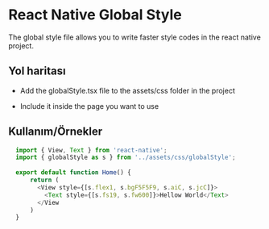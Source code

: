 
# React Native Global Style

The global style file allows you to write faster style codes in the react native project.


## Yol haritası

- Add the globalStyle.tsx file to the assets/css folder in the project

- Include it inside the page you want to use

  
## Kullanım/Örnekler

```javascript
  import { View, Text } from 'react-native';
  import { globalStyle as s } from '../assets/css/globalStyle';
  
  export default function Home() {
      return (
        <View style={[s.flex1, s.bgF5F5F9, s.aiC, s.jcC]}>
          <Text style={[s.fs19, s.fw600]}>Hellow World</Text>
        </View
      )
  }
```

  